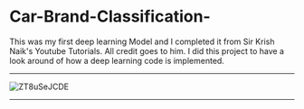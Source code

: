 # Car-Brand-Classification-
This was my first deep learning Model and I completed it from Sir Krish Naik's Youtube Tutorials. All credit goes to him.
I did this project to have a look around of how a deep learning code is implemented.

<hr>

![ZT8uSeJCDE](https://user-images.githubusercontent.com/64833579/148675831-c825a775-775d-4727-b751-5e21026a1ff8.gif)
<hr>
